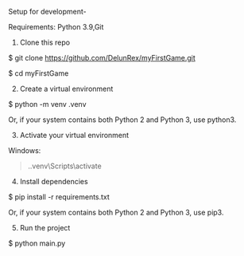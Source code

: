Setup for development-

Requirements:
Python 3.9,Git

1. Clone this repo

$ git clone https://github.com/DelunRex/myFirstGame.git

$ cd myFirstGame

2. Create a virtual environment

$ python -m venv .venv

Or, if your system contains both Python 2 and Python 3, use python3.

3. Activate your virtual environment

Windows:
> .\.venv\Scripts\activate

4. Install dependencies

$ pip install -r requirements.txt

Or, if your system contains both Python 2 and Python 3, use pip3.

5. Run the project

$ python main.py
